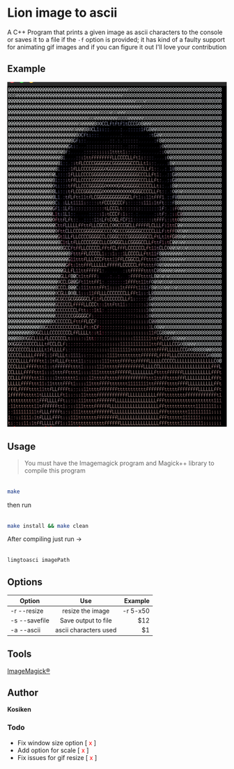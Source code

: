 # Lion image to ascii

A C++ Program that prints a given image as ascii characters to the console or saves it to 
a file if the  `-f` option is provided; it has kind of a faulty support for animating gif images and if you can figure it out I'll love your contribution


## Example 

![example](example.png)

## Usage

> You must have the Imagemagick program and Magick++ library to compile this program 

```sh

make

```

then run

```sh

make install && make clean

```

After compiling just run ->

```sh

limgtoasci imagePath 

```

## Options

| Option          | Use                  |Example   |
| -------------   |:--------------------:| --------:|
| -r --resize     | resize the image     | -r 5-x50 |
| -s --savefile   | Save output to file  |      $12 |
| -a --ascii      | ascii characters used|       $1 |


## Tools

 [ImageMagick®](https://imagemagick.org/) 


## Author

**Kosiken**


### Todo

- Fix window size option [ <span style="color: red">x</span> ]
- Add option for scale [ <span style="color: red">x</span> ]
- Fix issues for gif resize [ <span style="color: red">x</span> ]

